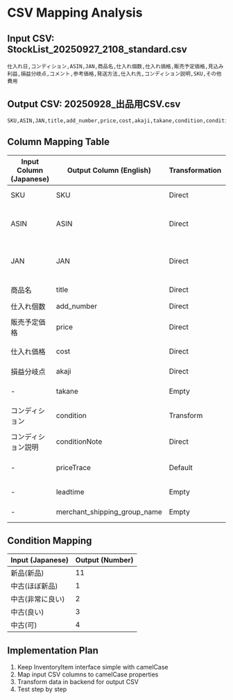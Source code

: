 # CSV Mapping Analysis

## Input CSV: StockList_20250927_2108_standard.csv
```
仕入れ日,コンディション,ASIN,JAN,商品名,仕入れ個数,仕入れ価格,販売予定価格,見込み利益,損益分岐点,コメント,参考価格,発送方法,仕入れ先,コンディション説明,SKU,その他費用
```

## Output CSV: 20250928_出品用CSV.csv
```
SKU,ASIN,JAN,title,add_number,price,cost,akaji,takane,condition,conditionNote,priceTrace,leadtime,merchant_shipping_group_name
```

## Column Mapping Table
| Input Column (Japanese) | Output Column (English) | Transformation | Note |
|-------------------------|-------------------------|---------------|------|
| SKU | SKU | Direct | Generated by system |
| ASIN | ASIN | Direct | If ASIN exists, JAN should be empty |
| JAN | JAN | Direct | If ASIN exists, this should be empty |
| 商品名 | title | Direct | Product name |
| 仕入れ個数 | add_number | Direct | Quantity |
| 販売予定価格 | price | Direct | Planned selling price |
| 仕入れ価格 | cost | Direct | Purchase price |
| 損益分岐点 | akaji | Direct | Break-even point |
| - | takane | Empty | Always empty |
| コンディション | condition | Transform | Text → Number mapping |
| コンディション説明 | conditionNote | Direct | Condition description |
| - | priceTrace | Default | Default value (0 or empty) |
| - | leadtime | Empty | Always empty |
| - | merchant_shipping_group_name | Empty | Always empty |

## Condition Mapping
| Input (Japanese) | Output (Number) |
|------------------|-----------------|
| 新品(新品) | 11 |
| 中古(ほぼ新品) | 1 |
| 中古(非常に良い) | 2 |
| 中古(良い) | 3 |
| 中古(可) | 4 |

## Implementation Plan
1. Keep InventoryItem interface simple with camelCase
2. Map input CSV columns to camelCase properties
3. Transform data in backend for output CSV
4. Test step by step
